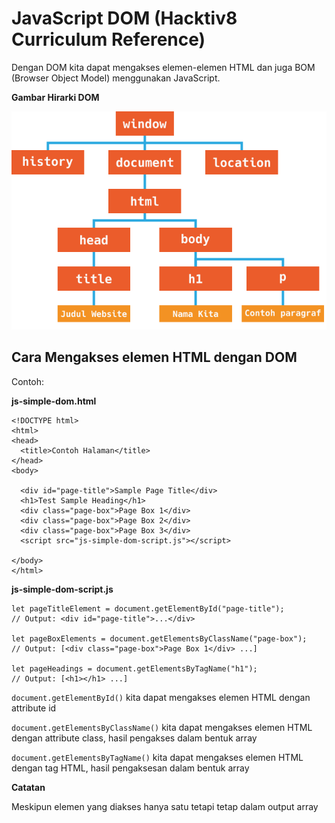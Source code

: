 # JavaScript DOM (Hacktiv8 Curriculum Reference)
Dengan DOM kita dapat mengakses elemen-elemen HTML dan juga BOM (Browser Object Model)
menggunakan JavaScript.

**Gambar Hirarki DOM**

![Gambar Hirarki DOM](https://github.com/ivannsu/summary/blob/master/assets/images/html-dom.png)

## Cara Mengakses elemen HTML dengan DOM

Contoh: 

**js-simple-dom.html**
```
<!DOCTYPE html>
<html>
<head>
  <title>Contoh Halaman</title>
</head>
<body>

  <div id="page-title">Sample Page Title</div>
  <h1>Test Sample Heading</h1>
  <div class="page-box">Page Box 1</div>
  <div class="page-box">Page Box 2</div>
  <div class="page-box">Page Box 3</div>
  <script src="js-simple-dom-script.js"></script>

</body>
</html>
```

**js-simple-dom-script.js**
```
let pageTitleElement = document.getElementById("page-title");
// Output: <div id="page-title">...</div>

let pageBoxElements = document.getElementsByClassName("page-box");
// Output: [<div class="page-box">Page Box 1</div> ...]

let pageHeadings = document.getElementsByTagName("h1");
// Output: [<h1></h1> ...]
```

`document.getElementById()` 
kita dapat mengakses elemen HTML dengan attribute id

`document.getElementsByClassName()` 
kita dapat mengakses elemen HTML
dengan attribute class, hasil pengakses dalam bentuk array

`document.getElementsByTagName()`
kita dapat mengakses elemen HTML dengan tag HTML, hasil pengaksesan dalam
bentuk array

**Catatan**

Meskipun elemen yang diakses hanya satu tetapi tetap dalam output array